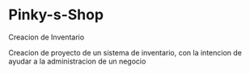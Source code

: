 # Pinky-s-Shop
Creacion de Inventario

Creacion de proyecto de un sistema de inventario, con la intencion de ayudar a la administracion de un negocio
